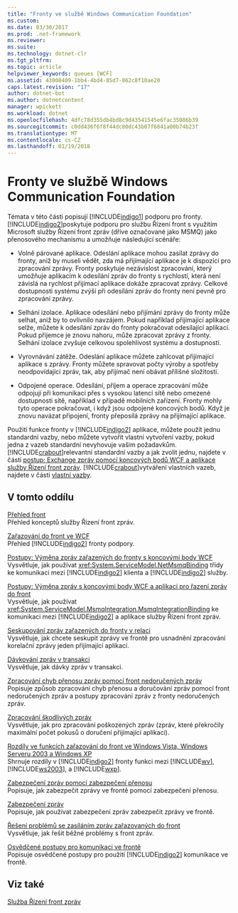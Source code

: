 ```yaml
---
title: "Fronty ve službě Windows Communication Foundation"
ms.custom: 
ms.date: 03/30/2017
ms.prod: .net-framework
ms.reviewer: 
ms.suite: 
ms.technology: dotnet-clr
ms.tgt_pltfrm: 
ms.topic: article
helpviewer_keywords: queues [WCF]
ms.assetid: 43008409-1bb4-4bd4-85d7-862c8f10ae20
caps.latest.revision: "17"
author: dotnet-bot
ms.author: dotnetcontent
manager: wpickett
ms.workload: dotnet
ms.openlocfilehash: 4dfc78d355db4bd8c9d43541545e6fac35086b39
ms.sourcegitcommit: c0dd436f6f8f44dc80dc43b07f6841a00b74b23f
ms.translationtype: MT
ms.contentlocale: cs-CZ
ms.lasthandoff: 01/19/2018
---
```

# <a name="queues-in-windows-communication-foundation"></a>Fronty ve službě Windows Communication Foundation
Témata v této části popisují [!INCLUDE[indigo1](../../../../includes/indigo1-md.md)] podporu pro fronty. [!INCLUDE[indigo2](../../../../includes/indigo2-md.md)]poskytuje podporu pro službu Řízení front s využitím Microsoft služby Řízení front zpráv (dříve označované jako MSMQ) jako přenosového mechanismu a umožňuje následující scénáře:  
  
-   Volně párované aplikace. Odeslání aplikace mohou zasílat zprávy do fronty, aniž by museli vědět, zda má přijímající aplikace je k dispozici pro zpracování zprávy. Fronty poskytuje nezávislost zpracování, který umožňuje aplikacím k odesílání zpráv do fronty s rychlostí, která není závislá na rychlost přijímací aplikace dokáže zpracovat zprávy. Celkové dostupnosti systému zvýší při odesílání zpráv do fronty není pevně pro zpracování zprávy.  
  
-   Selhání izolace. Aplikace odesílání nebo přijímání zprávy do fronty může selhat, aniž by to ovlivnilo navzájem. Pokud například přijímající aplikace selže, můžete k odesílání zpráv do fronty pokračovat odesílající aplikací. Pokud příjemce je znovu nahoru, může zpracovat zprávy z fronty. Selhání izolace zvyšuje celkovou spolehlivost systému a dostupnosti.  
  
-   Vyrovnávání zátěže. Odeslání aplikace můžete zahlcovat přijímající aplikace s zprávy. Fronty můžete spravovat počty výroby a spotřeby neodpovídající zpráv, tak, aby přijímač není obávat přílišné složitosti.  
  
-   Odpojené operace. Odesílání, příjem a operace zpracování může odpojují při komunikaci přes s vysokou latencí sítě nebo omezené dostupnosti sítě, například v případě mobilních zařízení. Fronty mohly tyto operace pokračovat, i když jsou odpojené koncových bodů. Když je znovu navázat připojení, fronty přeposílá zprávy na přijímající aplikace.  
  
 Použití funkce fronty v [!INCLUDE[indigo2](../../../../includes/indigo2-md.md)] aplikace, můžete použít jednu standardní vazby, nebo můžete vytvořit vlastní vytvoření vazby, pokud jedna z vazeb standardní nevyhovuje vašim požadavkům. [!INCLUDE[crabout](../../../../includes/crabout-md.md)]relevantní standardní vazby a jak zvolit jednu, najdete v části [postup: Exchange zpráv pomocí koncových bodů WCF a aplikace služby Řízení front zpráv](../../../../docs/framework/wcf/feature-details/how-to-exchange-messages-with-wcf-endpoints-and-message-queuing-applications.md). [!INCLUDE[crabout](../../../../includes/crabout-md.md)]vytváření vlastních vazeb, najdete v části [vlastní vazby](../../../../docs/framework/wcf/extending/custom-bindings.md).  
  
## <a name="in-this-section"></a>V tomto oddílu  
 [Přehled front](../../../../docs/framework/wcf/feature-details/queues-overview.md)  
 Přehled konceptů služby Řízení front zpráv.  
  
 [Zařazování do front ve WCF](../../../../docs/framework/wcf/feature-details/queuing-in-wcf.md)  
 Přehled [!INCLUDE[indigo2](../../../../includes/indigo2-md.md)] fronty podpory.  
  
 [Postupy: Výměna zpráv zařazených do fronty s koncovými body WCF](../../../../docs/framework/wcf/feature-details/how-to-exchange-queued-messages-with-wcf-endpoints.md)  
 Vysvětluje, jak používat <xref:System.ServiceModel.NetMsmqBinding> třídy ke komunikaci mezi [!INCLUDE[indigo2](../../../../includes/indigo2-md.md)] klienta a [!INCLUDE[indigo2](../../../../includes/indigo2-md.md)] služby.  
  
 [Postupy: Výměna zpráv s koncovými body WCF a aplikací pro řazení zpráv do front](../../../../docs/framework/wcf/feature-details/how-to-exchange-messages-with-wcf-endpoints-and-message-queuing-applications.md)  
 Vysvětluje, jak používat <xref:System.ServiceModel.MsmqIntegration.MsmqIntegrationBinding> ke komunikaci mezi [!INCLUDE[indigo2](../../../../includes/indigo2-md.md)] a aplikace služby Řízení front zpráv.  
  
 [Seskupování zpráv zařazených do fronty v relaci](../../../../docs/framework/wcf/feature-details/grouping-queued-messages-in-a-session.md)  
 Vysvětluje, jak chcete seskupit zprávy ve frontě pro usnadnění zpracování korelační zprávy jeden přijímající aplikací.  
  
 [Dávkování zpráv v transakci](../../../../docs/framework/wcf/feature-details/batching-messages-in-a-transaction.md)  
 Vysvětluje, jak dávky zpráv v transakci.  
  
 [Zpracování chyb přenosu zpráv pomocí front nedoručených zpráv](../../../../docs/framework/wcf/feature-details/using-dead-letter-queues-to-handle-message-transfer-failures.md)  
 Popisuje způsob zpracování chyb přenosu a doručování zpráv pomocí front nedoručených zpráv a postupy zpracování zpráv z fronty nedoručených zpráv.  
  
 [Zpracování škodlivých zpráv](../../../../docs/framework/wcf/feature-details/poison-message-handling.md)  
 Vysvětluje, jak pro zpracování poškozených zpráv (zpráv, které překročily maximální počet pokusů o doručení přijímající aplikaci).  
  
 [Rozdíly ve funkcích zařazování do front ve Windows Vista, Windows Serveru 2003 a Windows XP](../../../../docs/framework/wcf/feature-details/diff-in-queue-in-vista-server-2003-windows-xp.md)  
 Shrnuje rozdíly v [!INCLUDE[indigo2](../../../../includes/indigo2-md.md)] fronty funkci mezi [!INCLUDE[wv](../../../../includes/wv-md.md)], [!INCLUDE[ws2003](../../../../includes/ws2003-md.md)], a [!INCLUDE[wxp](../../../../includes/wxp-md.md)].  
  
 [Zabezpečení zpráv pomocí zabezpečení přenosu](../../../../docs/framework/wcf/feature-details/securing-messages-using-transport-security.md)  
 Popisuje, jak zabezpečit zprávy ve frontě pomocí zabezpečení přenosu.  
  
 [Zabezpečení zpráv](../../../../docs/framework/wcf/feature-details/securing-messages-using-message-security.md)  
 Popisuje, jak používat zabezpečení zpráv zabezpečit zprávy ve frontě.  
  
 [Řešení problémů se zasíláním zpráv zařazovaných do front](../../../../docs/framework/wcf/feature-details/troubleshooting-queued-messaging.md)  
 Vysvětluje, jak řešit běžné problémy s front zpráv.  
  
 [Osvědčené postupy pro komunikaci ve frontě](../../../../docs/framework/wcf/feature-details/best-practices-for-queued-communication.md)  
 Popisuje osvědčené postupy pro použití [!INCLUDE[indigo2](../../../../includes/indigo2-md.md)] komunikace ve frontě.  
  
## <a name="see-also"></a>Viz také  
 [Služba Řízení front zpráv](http://msdn.microsoft.com/library/ff917e87-05d5-478f-9430-0f560675ece1)
